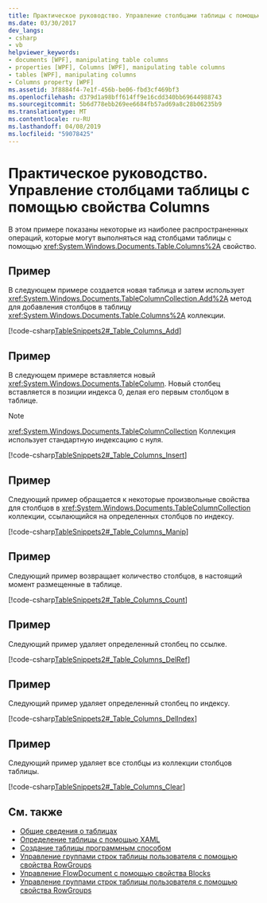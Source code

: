```yaml
---
title: Практическое руководство. Управление столбцами таблицы с помощью свойства Columns
ms.date: 03/30/2017
dev_langs:
- csharp
- vb
helpviewer_keywords:
- documents [WPF], manipulating table columns
- properties [WPF], Columns [WPF], manipulating table columns
- tables [WPF], manipulating columns
- Columns property [WPF]
ms.assetid: 3f8884f4-7e1f-456b-be06-fbd3cf469bf3
ms.openlocfilehash: d379d1a98bff614ff9e16cdd340bb69644988743
ms.sourcegitcommit: 5b6d778ebb269ee6684fb57ad69a8c28b06235b9
ms.translationtype: MT
ms.contentlocale: ru-RU
ms.lasthandoff: 04/08/2019
ms.locfileid: "59078425"
---
```

# <a name="how-to-manipulate-a-tables-columns-through-the-columns-property"></a>Практическое руководство. Управление столбцами таблицы с помощью свойства Columns
В этом примере показаны некоторые из наиболее распространенных операций, которые могут выполняться над столбцами таблицы с помощью <xref:System.Windows.Documents.Table.Columns%2A> свойство.  
  
## <a name="example"></a>Пример  
 В следующем примере создается новая таблица и затем использует <xref:System.Windows.Documents.TableColumnCollection.Add%2A> метод для добавления столбцов в таблицу <xref:System.Windows.Documents.Table.Columns%2A> коллекции.  
  
 [!code-csharp[TableSnippets2#_Table_Columns_Add](~/samples/snippets/csharp/VS_Snippets_Wpf/TableSnippets2/CSharp/Window1.xaml.cs#_table_columns_add)]
   
  
## <a name="example"></a>Пример  
 В следующем примере вставляется новый <xref:System.Windows.Documents.TableColumn>.  Новый столбец вставляется в позиции индекса 0, делая его первым столбцом в таблице.  
  
> [!NOTE]
>  <xref:System.Windows.Documents.TableColumnCollection> Коллекция использует стандартную индексацию с нуля.  
  
 [!code-csharp[TableSnippets2#_Table_Columns_Insert](~/samples/snippets/csharp/VS_Snippets_Wpf/TableSnippets2/CSharp/Window1.xaml.cs#_table_columns_insert)]
   
  
## <a name="example"></a>Пример  
 Следующий пример обращается к некоторые произвольные свойства для столбцов в <xref:System.Windows.Documents.TableColumnCollection> коллекции, ссылающийся на определенных столбцов по индексу.  
  
 [!code-csharp[TableSnippets2#_Table_Columns_Manip](~/samples/snippets/csharp/VS_Snippets_Wpf/TableSnippets2/CSharp/Window1.xaml.cs#_table_columns_manip)]
   
  
## <a name="example"></a>Пример  
 Следующий пример возвращает количество столбцов, в настоящий момент размещенные в таблице.  
  
 [!code-csharp[TableSnippets2#_Table_Columns_Count](~/samples/snippets/csharp/VS_Snippets_Wpf/TableSnippets2/CSharp/Window1.xaml.cs#_table_columns_count)]
   
  
## <a name="example"></a>Пример  
 Следующий пример удаляет определенный столбец по ссылке.  
  
 [!code-csharp[TableSnippets2#_Table_Columns_DelRef](~/samples/snippets/csharp/VS_Snippets_Wpf/TableSnippets2/CSharp/Window1.xaml.cs#_table_columns_delref)]
   
  
## <a name="example"></a>Пример  
 Следующий пример удаляет определенный столбец по индексу.  
  
 [!code-csharp[TableSnippets2#_Table_Columns_DelIndex](~/samples/snippets/csharp/VS_Snippets_Wpf/TableSnippets2/CSharp/Window1.xaml.cs#_table_columns_delindex)]
   
  
## <a name="example"></a>Пример  
 Следующий пример удаляет все столбцы из коллекции столбцов таблицы.  
  
 [!code-csharp[TableSnippets2#_Table_Columns_Clear](~/samples/snippets/csharp/VS_Snippets_Wpf/TableSnippets2/CSharp/Window1.xaml.cs#_table_columns_clear)]
   
  
## <a name="see-also"></a>См. также

- [Общие сведения о таблицах](table-overview.md)
- [Определение таблицы с помощью XAML](how-to-define-a-table-with-xaml.md)
- [Создание таблицы программным способом](how-to-build-a-table-programmatically.md)
- [Управление группами строк таблицы пользователя с помощью свойства RowGroups](how-to-manipulate-table-row-groups-through-the-rowgroups-property.md)
- [Управление FlowDocument с помощью свойства Blocks](how-to-manipulate-a-flowdocument-through-the-blocks-property.md)
- [Управление группами строк таблицы пользователя с помощью свойства RowGroups](how-to-manipulate-table-row-groups-through-the-rowgroups-property.md)
